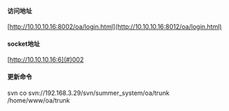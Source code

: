 #### 访问地址

[http://10.10.10.16:8002/oa/login.html](http://10.10.10.16:8012/oa/login.html)

#### socket地址

[http://10.10.10.16:6](#)002

#### 更新命令

svn co svn://192.168.3.29/svn/summer\_system/oa/trunk /home/www/oa/trunk

